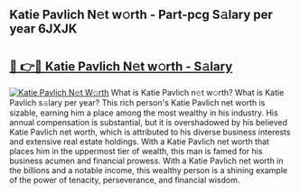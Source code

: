 ## Katie Pavlich N𝚎t w𝚘rth - Part-pcg S𝚊lary per year 6JXJK

# <h2><a href="http://gc2wo1.nevu.top/?p=Katie+Pavlich">🔗 👉🔴 Katie Pavlich N𝚎t w𝚘rth - S𝚊lary</a></h2>

[![Katie Pavlich N𝚎t W𝚘rth](https://i.imgur.com/Oavwk0R.jpeg)](http://gc2wo1.nevu.top/?p=Katie+Pavlich)
What is Katie Pavlich n𝚎t w𝚘rth? What is Katie Pavlich s𝚊lary per year?
This rich person's Katie Pavlich net worth is sizable, earning him a place among the most wealthy in his industry. His annual compensation is substantial, but it is overshadowed by his believed Katie Pavlich net worth, which is attributed to his diverse business interests and extensive real estate holdings. With a Katie Pavlich net worth that places him in the uppermost tier of wealth, this man is famed for his business acumen and financial prowess. With a Katie Pavlich net worth in the billions and a notable income, this wealthy person is a shining example of the power of tenacity, perseverance, and financial wisdom.
